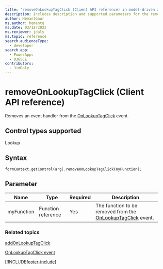 ```yaml
---
title: "removeOnLookupTagClick (Client API reference) in model-driven apps| MicrosoftDocs"
description: Includes description and supported parameters for the removeOnLookupTagClick method.
author: HemantGaur
ms.author: hemantg
ms.date: 03/12/2022
ms.reviewer: jdaly
ms.topic: reference
search.audienceType: 
  - developer
search.app: 
  - PowerApps
  - D365CE
contributors:
  - JimDaly
---
```

# removeOnLookupTagClick (Client API reference)

Removes an event handler from the [OnLookupTagClick](../events/onlookuptagclick.md) event.

## Control types supported

Lookup

## Syntax

`formContext.getControl(arg).removeOnLookupTagClick(myFunction);`

## Parameter

|Name|Type|Required|Description|
|--|--|--|--|
|myFunction|Function reference|Yes|The function to be removed from the [OnLookupTagClick](../events/onlookuptagclick.md) event.|

### Related topics

[addOnLookupTagClick](addOnLookupTagClick.md)
 
[OnLookupTagClick event](../events/onlookuptagclick.md)
 




[!INCLUDE[footer-include](../../../../../includes/footer-banner.md)]